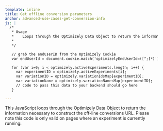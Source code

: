 ```yaml
---
template: inline
title: Get offline conversion parameters
anchor: advanced-use-cases-get-conversion-info
js: |
  /*
   * Usage
   *    Loops through the Optimizely Data Object to return the information necessary to construct the off-line conversions URL.  
   *
   */

   // grab the endUserID from the Optimizely Cookie
   var endUserId = document.cookie.match('optimizelyEndUserId=([^;]*)')[1];

   for (var i=0; i < optimizely.activeExperiments.length; i++) {
     var experimentID = optimizely.activeExperiments[i];
     var variationID = optimizely.variationIdsMap[experimentID];
     var variationName = optimizely.variationNamesMap[experimentID];
     // code to pass this data to your backend should go here
   }

---
```


This JavaScript loops through the Optimizely Data Object to return the information necessary to construct the off-line conversions URL.  Please note this code is only valid on pages where an experiment is currently running.
